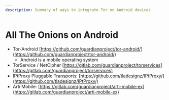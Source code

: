 ```yaml
---
description: Summary of ways to integrate Tor on Android devices
---
```


# All The Onions on Android

* Tor-Android [https://github.com/guardianproject/tor-android/](https://github.com/guardianproject/tor-android/)
  * Android is a mobile operating system
* TorService / NetCipher [https://gitlab.com/guardianproject/torservices](https://gitlab.com/guardianproject/torservices)
* IPtProxy Pluggable Transports: [https://github.com/tladesignz/IPtProxy/](https://github.com/tladesignz/IPtProxy/)
* Arti Mobile: [https://gitlab.com/guardianproject/arti-mobile-ex](https://gitlab.com/guardianproject/arti-mobile-ex)

<figure><img src="https://images.unsplash.com/photo-1612442443556-09b5b309e637?crop=entropy&#x26;cs=srgb&#x26;fm=jpg&#x26;ixid=M3wxOTcwMjR8MHwxfHNlYXJjaHwyfHxhbmRyb2lkfGVufDB8fHx8MTcxNTE4ODgwMHww&#x26;ixlib=rb-4.0.3&#x26;q=85" alt=""><figcaption></figcaption></figure>
